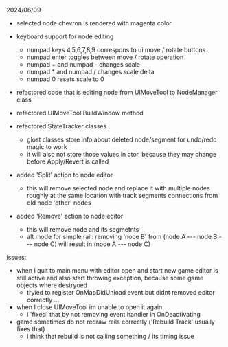 2024/06/09
- selected node chevron is rendered with magenta color
- keyboard support for node editing
    - numpad keys 4,5,6,7,8,9 correspons to ui move / rotate buttons
    - numpad enter toggles between move / rotate operation
    - numpad + and numpad - changes scale
    - numpad * and numpad / changes scale delta
    - numpad 0 resets scale to 0
- refactored code that is editing node from UIMoveTool to NodeManager class
- refactored UIMoveTool BuildWindow method
- refactored StateTracker classes
    - glost classes store info about deleted node/segment for undo/redo magic to work
    - it will also not store those values in ctor, because they may change before Apply/Revert is called

- added 'Split' action to node editor
    - this will remove selected node and replace it with multiple nodes roughly at the same location with track segments connections from old node 'other' nodes
- added 'Remove' action to node editor
    - this will remove node and its segmetnts
    - alt mode for simple rail: removing 'noce B' from (node A --- node B --- node C) will result in (node A --- node C)




issues:
- when I quit to main menu with editor open and start new game editor is still active and also start throwing exception, because some game objects where destryoed
  - tryied to register OnMapDidUnload event but didnt removed editor correctly ...
- when I close UIMoveTool im unable to open it again
  - i 'fixed' that by not removing event handler in OnDeactivating
- game sometimes do not redraw rails correctly ('Rebuild Track' usually fixes that)
  - i think that rebuild is not calling something / its timing issue